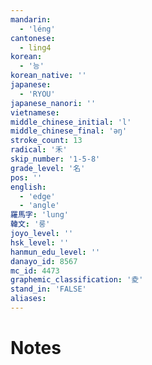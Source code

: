 ```yaml
---
mandarin:
  - 'léng'
cantonese:
  - ling4
korean:
  - '능'
korean_native: ''
japanese:
  - 'RYOU'
japanese_nanori: ''
vietnamese:
middle_chinese_initial: 'l'
middle_chinese_final: 'əŋ'
stroke_count: 13
radical: '禾'
skip_number: '1-5-8'
grade_level: '名'
pos: ''
english:
  - 'edge'
  - 'angle'
羅馬字: 'lung'
韓文: '룽'
joyo_level: ''
hsk_level: ''
hanmun_edu_level: ''
danayo_id: 8567
mc_id: 4473
graphemic_classification: '夌'
stand_in: 'FALSE'
aliases:
---
```


# Notes
